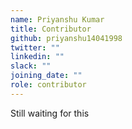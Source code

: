 ```yaml
---
name: Priyanshu Kumar
title: Contributor
github: priyanshu14041998
twitter: ""
linkedin: ""
slack: ""
joining_date: ""
role: contributor
---
```


Still waiting for this
